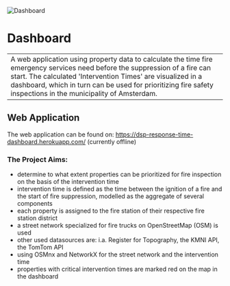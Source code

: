 ![Dashboard](https://user-images.githubusercontent.com/51342082/113048770-303e0600-91a3-11eb-9324-4b74935b2c0d.png)

# Dashboard
<table>
<tr>
<td>
  A web application using property data to calculate the time fire emergency services need before the suppression of a fire can start. The calculated 'Intervention 
  Times' are visualized in a dashboard, which in turn can be used for prioritizing fire safety inspections in the municipality of Amsterdam.
</td>
</tr>
</table>


## Web Application
The web application can be found on:  https://dsp-response-time-dashboard.herokuapp.com/ (currently offline)

### The Project Aims:
- determine to what extent properties can be prioritized for fire inspection on the basis of the intervention time
- intervention time is defined as the time between the ignition of a fire and the start of fire suppression, modelled as the aggregate of several components
- each property is assigned to the fire station of their respective fire station district
- a street network specialized for fire trucks on OpenStreetMap (OSM) is used
- other used datasources are: i.a. Register for Topography, the KMNI API, the TomTom API
- using OSMnx and NetworkX for the street network and the intervention time
- properties with critical intervention times are marked red on the map in the dashboard
